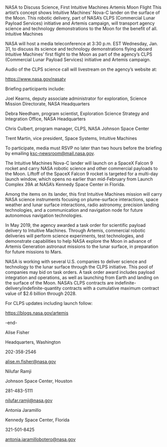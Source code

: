 NASA to Discuss Science, First Intuitive Machines Artemis Moon Flight 
 This artist’s concept shows Intuitive Machines’ Nova-C lander on the surface of the Moon. This robotic delivery, part of NASA’s CLPS (Commercial Lunar Payload Services) initiative and Artemis campaign, will transport agency science and technology demonstrations to the Moon for the benefit of all. Intuitive Machines

NASA will host a media teleconference at 3:30 p.m. EST Wednesday, Jan. 31, to discuss its science and technology demonstrations flying aboard Intuitive Machines’ first flight to the Moon as part of the agency’s CLPS (Commercial Lunar Payload Services) initiative and Artemis campaign.

Audio of the CLPS science call will livestream on the agency’s website at:

https://www.nasa.gov/nasatv

Briefing participants include:

Joel Kearns, deputy associate administrator for exploration, Science Mission Directorate, NASA Headquarters

Debra Needham, program scientist, Exploration Science Strategy and Integration Office, NASA Headquarters

Chris Culbert, program manager, CLPS, NASA Johnson Space Center

Trent Martin, vice president, Space Systems, Intuitive Machines

To participate, media must RSVP no later than two hours before the briefing by emailing ksc-newsroom@mail.nasa.gov.

The Intuitive Machines Nova-C lander will launch on a SpaceX Falcon 9 rocket and carry NASA robotic science and other commercial payloads to the Moon. Liftoff of the SpaceX Falcon 9 rocket is targeted for a multi-day launch window, which opens no earlier than mid-February from Launch Complex 39A at NASA’s Kennedy Space Center in Florida.

Among the items on its lander, this first Intuitive Machines mission will carry NASA science instruments focusing on plume-surface interactions, space weather and lunar surface interactions, radio astronomy, precision landing technologies, and a communication and navigation node for future autonomous navigation technologies.

In May 2019, the agency awarded a task order for scientific payload delivery to Intuitive Machines. Through Artemis, commercial robotic deliveries will perform science experiments, test technologies, and demonstrate capabilities to help NASA explore the Moon in advance of Artemis Generation astronaut missions to the lunar surface, in preparation for future missions to Mars.

NASA is working with several U.S. companies to deliver science and technology to the lunar surface through the CLPS initiative. This pool of companies may bid on task orders. A task order award includes payload integration and operations, as well as launching from Earth and landing on the surface of the Moon. NASA’s CLPS contracts are indefinite-delivery/indefinite-quantity contracts with a cumulative maximum contract value of $2.6 billion through 2028.

For CLPS updates including launch follow:

https://blogs.nasa.gov/artemis

-end-

Alise Fisher

Headquarters, Washington

202-358-2546

alise.m.fisher@nasa.gov

Nilufar Ramji

Johnson Space Center, Houston

281-483-5111

nilufar.ramji@nasa.gov

Antonia Jaramillo

Kennedy Space Center, Florida

321-501-8425

antonia.jaramillobotero@nasa.gov